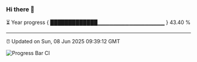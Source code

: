 ### Hi there 👋

⏳ Year progress { █████████████▁▁▁▁▁▁▁▁▁▁▁▁▁▁▁▁▁ } 43.40 %

---

⏰ Updated on Sun, 08 Jun 2025 09:39:12 GMT

![Progress Bar CI](https://github.com/IshwaranRudhara/GIT-ACTION/workflows/Progress%20Bar%20CI/badge.svg)
